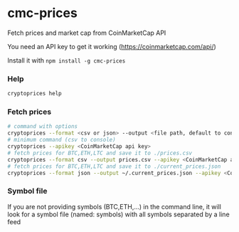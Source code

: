 # cmc-prices

Fetch prices and market cap from CoinMarketCap API

You need an API key to get it working (https://coinmarketcap.com/api/)

Install it with `npm install -g cmc-prices`

### Help

```sh
cryptoprices help
```

### Fetch prices

```sh
# command with options
cryptoprices --format <csv or json> --output <file path, default to console> --apikey <CoinMarketCap api key> [--sandbox]
# minimum command (csv to console)
cryptoprices --apikey <CoinMarketCap api key>
# fetch prices for BTC,ETH,LTC and save it to ./prices.csv
cryptoprices --format csv --output prices.csv --apikey <CoinMarketCap api key> --symbols BTC,ETH,LTC
# fetch prices for BTC,ETH,LTC and save it to ./current_prices.json
cryptoprices --format json --output ~/.current_prices.json --apikey <CoinMarketCap api key> --symbols BTC,ETH,LTC
```

### Symbol file

If you are not providing symbols (BTC,ETH,...) in the command line, it will look for a symbol file (named: symbols) with all symbols separated by a line feed